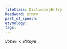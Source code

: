 ```yaml
---
fileClass: DictionaryEntry
headword: וויאָסלע
part_of_speech: 
etymology: 
tags: 
---
```

וויאָסלע > וועסלע